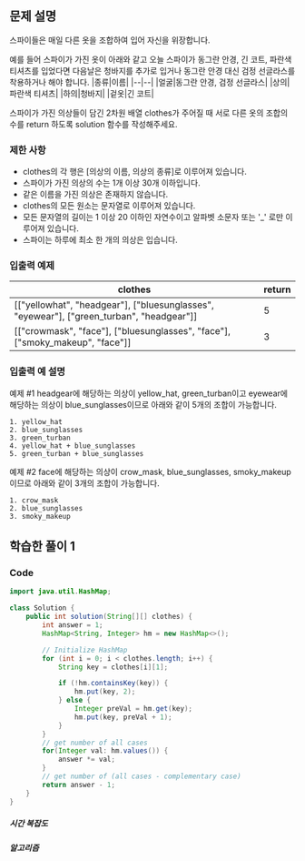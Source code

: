 ## 문제 설명

스파이들은 매일 다른 옷을 조합하여 입어 자신을 위장합니다.

예를 들어 스파이가 가진 옷이 아래와 같고 오늘 스파이가 동그란 안경, 긴 코트, 파란색 티셔츠를 입었다면 다음날은 청바지를 추가로 입거나 동그란 안경 대신 검정 선글라스를 착용하거나 해야 합니다.
|종류|이름|
|--|--|
|얼굴|동그란 안경, 검정 선글라스|
|상의|파란색 티셔츠|
|하의|청바지|
|겉옷|긴 코트|

스파이가 가진 의상들이 담긴 2차원 배열 clothes가 주어질 때 서로 다른 옷의 조합의 수를 return 하도록 solution 함수를 작성해주세요.

### 제한 사항
 - clothes의 각 행은 [의상의 이름, 의상의 종류]로 이루어져 있습니다.
 - 스파이가 가진 의상의 수는 1개 이상 30개 이하입니다.
 - 같은 이름을 가진 의상은 존재하지 않습니다.
 - clothes의 모든 원소는 문자열로 이루어져 있습니다.
 - 모든 문자열의 길이는 1 이상 20 이하인 자연수이고 알파벳 소문자 또는 '_' 로만 이루어져 있습니다.
 - 스파이는 하루에 최소 한 개의 의상은 입습니다.

### 입출력 예제
|clothes|return|
|---|---|
|[["yellowhat", "headgear"], ["bluesunglasses", "eyewear"], ["green_turban", "headgear"]]|5|
|[["crowmask", "face"], ["bluesunglasses", "face"], ["smoky_makeup", "face"]]|3|

### 입출력 예 설명

예제 #1
headgear에 해당하는 의상이 yellow_hat, green_turban이고 eyewear에 해당하는 의상이 blue_sunglasses이므로 아래와 같이 5개의 조합이 가능합니다.

``` text
1. yellow_hat
2. blue_sunglasses
3. green_turban
4. yellow_hat + blue_sunglasses
5. green_turban + blue_sunglasses
```

예제 #2
face에 해당하는 의상이 crow_mask, blue_sunglasses, smoky_makeup이므로 아래와 같이 3개의 조합이 가능합니다.

``` text
1. crow_mask
2. blue_sunglasses
3. smoky_makeup
```

## 학습한 풀이 1

### Code
``` java
import java.util.HashMap;

class Solution {
    public int solution(String[][] clothes) {
		int answer = 1;
		HashMap<String, Integer> hm = new HashMap<>();

		// Initialize HashMap
		for (int i = 0; i < clothes.length; i++) {
			String key = clothes[i][1];

			if (!hm.containsKey(key)) {
				hm.put(key, 2);
			} else {
				Integer preVal = hm.get(key);
				hm.put(key, preVal + 1);
			}
		}
		// get number of all cases
		for(Integer val: hm.values()) {
			answer *= val;
		}
	    // get number of (all cases - complementary case)
		return answer - 1;
	}
}
```

##### 시간 복잡도

##### 알고리즘

